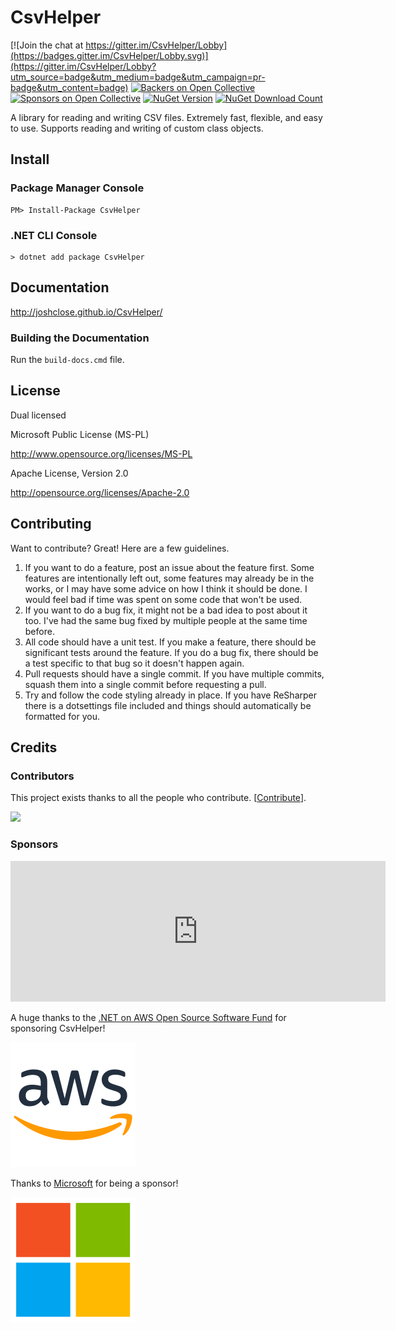 # CsvHelper

[![Join the chat at https://gitter.im/CsvHelper/Lobby](https://badges.gitter.im/CsvHelper/Lobby.svg)](https://gitter.im/CsvHelper/Lobby?utm_source=badge&utm_medium=badge&utm_campaign=pr-badge&utm_content=badge)
[![Backers on Open Collective](https://opencollective.com/csvhelper/backers/badge.svg)](#backers)
[![Sponsors on Open Collective](https://opencollective.com/csvhelper/sponsors/badge.svg)](#sponsors) 
<a href="https://www.nuget.org/packages/CsvHelper"><img src="https://img.shields.io/nuget/v/CsvHelper.svg" alt="NuGet Version" /></a> 
<a href="https://www.nuget.org/packages/CsvHelper"><img src="https://img.shields.io/nuget/dt/CsvHelper.svg" alt="NuGet Download Count" /></a>

A library for reading and writing CSV files. Extremely fast, flexible, and easy to use. Supports reading and writing of custom class objects.

## Install

### Package Manager Console

```
PM> Install-Package CsvHelper
```

### .NET CLI Console

```
> dotnet add package CsvHelper
```

## Documentation

http://joshclose.github.io/CsvHelper/

### Building the Documentation

Run the `build-docs.cmd` file.

## License

Dual licensed

Microsoft Public License (MS-PL)

http://www.opensource.org/licenses/MS-PL

Apache License, Version 2.0

http://opensource.org/licenses/Apache-2.0

## Contributing

Want to contribute? Great! Here are a few guidelines.

1. If you want to do a feature, post an issue about the feature first. Some features are intentionally left out, some features may already be in the works, or I may have some advice on how I think it should be done. I would feel bad if time was spent on some code that won't be used.
2. If you want to do a bug fix, it might not be a bad idea to post about it too. I've had the same bug fixed by multiple people at the same time before.
3. All code should have a unit test. If you make a feature, there should be significant tests around the feature. If you do a bug fix, there should be a test specific to that bug so it doesn't happen again.
4. Pull requests should have a single commit. If you have multiple commits, squash them into a single commit before requesting a pull.
5. Try and follow the code styling already in place. If you have ReSharper there is a dotsettings file included and things should automatically be formatted for you.

## Credits

### Contributors

This project exists thanks to all the people who contribute. [[Contribute](CONTRIBUTING.md)].

<a href="https://github.com/JoshClose/CsvHelper/graphs/contributors"><img src="https://opencollective.com/csvhelper/contributors.svg?width=890&button=false" /></a>

### Sponsors

<iframe src="https://github.com/sponsors/JoshClose/card" title="Sponsor JoshClose" height="225" width="600" style="border: 0;"></iframe>

A huge thanks to the [.NET on AWS Open Source Software Fund](https://github.com/aws/dotnet-foss) for sponsoring CsvHelper!

<a href="https://github.com/aws/dotnet-foss"><img src="https://raw.githubusercontent.com/JoshClose/CsvHelper/master/logo/aws.png" /></a>

Thanks to [Microsoft](https://github.com/microsoft) for being a sponsor!

<a href="https://github.com/microsoft"><img src="https://raw.githubusercontent.com/JoshClose/CsvHelper/master/logo/microsoft.png" /></a>
